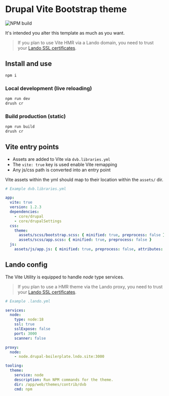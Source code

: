 # Drupal Vite Bootstrap theme

![NPM build](https://github.com/almunnings/drupal-vite-bootstrap/actions/workflows/npm-ci.yml/badge.svg?branch=main)

It's intended you alter this template as much as you want.

> If you plan to use Vite HMR via a Lando domain, you need to trust your [Lando SSL certificates](https://docs.lando.dev/core/v3/security.html#trusting-the-ca).

## Install and use

```bash
npm i
```

### Local development (live reloading)

```bash
npm run dev
drush cr
```

### Build production (static)

```bash
npm run build
drush cr
```

## Vite entry points

- Assets are added to Vite via `dvb.libraries.yml`
- The `vite: true` key is used enable Vite remapping
- Any js/css path is converted into an entry point

Vite assets within the yml should map to their location within the `assets/` dir.

```yml
# Example dvb.libraries.yml

app:
  vite: true
  version: 1.2.3
  dependencies:
    - core/drupal
    - core/drupalSettings
  css:
    theme:
      assets/scss/bootstrap.scss: { minified: true, preprocess: false }
      assets/scss/app.scss: { minified: true, preprocess: false }
  js:
    assets/js/app.js: { minified: true, preprocess: false, attributes: { type: 'module' } }
```

## Lando config

The Vite Utility is equipped to handle _node_ type services.

> If you plan to use a HMR theme via the Lando proxy, you need to trust your [Lando SSL certificates](https://docs.lando.dev/core/v3/security.html#trusting-the-ca).

```yml
# Example .lando.yml

services:
  node:
    type: node:18
    ssl: true
    sslExpose: false
    port: 3000
    scanner: false

proxy:
  node:
    - node.drupal-boilerplate.lndo.site:3000

tooling:
  theme:
    service: node
    description: Run NPM commands for the theme.
    dir: /app/web/themes/contrib/dvb
    cmd: npm
```
